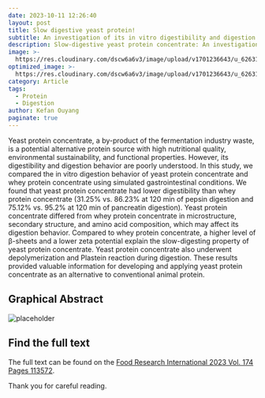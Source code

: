 ```yaml
---
date: 2023-10-11 12:26:40
layout: post
title: Slow digestive yeast protein!
subtitle: An investigation of its in vitro digestibility and digestion behavior.
description: Slow-digestive yeast protein concentrate: An investigation of its in vitro digestibility and digestion behavior.
image: >-
  https://res.cloudinary.com/dscw6a6v3/image/upload/v1701236643/u_626314492_4216707123_fm_253_fmt_auto_app_138_f_JPEG_pl9dti.jpg
optimized_image: >-
  https://res.cloudinary.com/dscw6a6v3/image/upload/v1701236643/u_626314492_4216707123_fm_253_fmt_auto_app_138_f_JPEG_pl9dti.jpg
category: Article
tags:
  - Protein
  - Digestion
author: Kefan Ouyang
paginate: true
---
```

Yeast protein concentrate, a by-product of the fermentation industry waste, is a potential alternative protein source with high nutritional quality, environmental sustainability, and functional properties. However, its digestibility and digestion behavior are poorly understood. In this study, we compared the in vitro digestion behavior of yeast protein concentrate and whey protein concentrate using simulated gastrointestinal conditions. We found that yeast protein concentrate had lower digestibility than whey protein concentrate (31.25% vs. 86.23% at 120 min of pepsin digestion and 75.12% vs. 95.2% at 120 min of pancreatin digestion). Yeast protein concentrate differed from whey protein concentrate in microstructure, secondary structure, and amino acid composition, which may affect its digestion behavior. Compared to whey protein concentrate, a higher level of β-sheets and a lower zeta potential explain the slow-digesting property of yeast protein concentrate. Yeast protein concentrate also underwent depolymerization and Plastein reaction during digestion. These results provided valuable information for developing and applying yeast protein concentrate as an alternative to conventional animal protein.

## Graphical Abstract

   ![placeholder](https://res.cloudinary.com/dscw6a6v3/image/upload/v1701236795/1-s2.0-S0963996923011201-ga1_lrg_dwqsra.jpg)
  
## Find the full text

The full text can be found on the [Food Research International 2023 Vol. 174 Pages 113572](https://doi.org/10.1016/j.foodres.2023.113572).

Thank you for careful reading.









